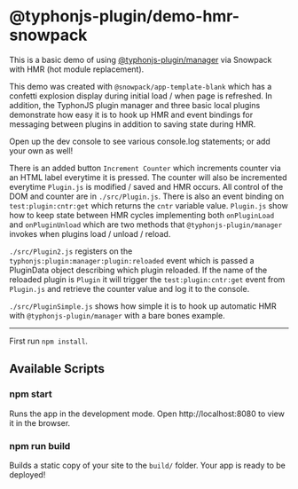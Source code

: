 # @typhonjs-plugin/demo-hmr-snowpack

This is a basic demo of using [@typhonjs-plugin/manager](https://github.com/typhonjs-node-plugin/manager) via Snowpack 
with HMR (hot module replacement).

This demo was created with `@snowpack/app-template-blank` which has a confetti explosion display during initial load / 
when page is refreshed. In addition, the TyphonJS plugin manager and three basic local plugins demonstrate how easy it 
is to hook up HMR and event bindings for messaging between plugins in addition to saving state during HMR.

Open up the dev console to see various console.log statements; or add your own as well!

There is an added button `Increment Counter` which increments counter via an HTML label everytime it is pressed. The 
counter will also be incremented everytime `Plugin.js` is modified / saved and HMR occurs. All control of the DOM 
and counter are in `./src/Plugin.js`. There is also an event binding on `test:plugin:cntr:get` which returns the `cntr`
variable value. `Plugin.js` show how to keep state between HMR cycles implementing both `onPluginLoad` and 
`onPluginUnload` which are two methods that `@typhonjs-plugin/manager` invokes when plugins load / unload / reload.

`./src/Plugin2.js` registers on the `typhonjs:plugin:manager:plugin:reloaded` event which is passed a PluginData object
describing which plugin reloaded. If the name of the reloaded plugin is `Plugin` it will trigger the 
`test:plugin:cntr:get` event from `Plugin.js` and retrieve the counter value and log it to the console.

`./src/PluginSimple.js` shows how simple it is to hook up automatic HMR with `@typhonjs-plugin/manager` with a bare
bones example.

-----

First run `npm install`.

## Available Scripts

### npm start

Runs the app in the development mode.
Open http://localhost:8080 to view it in the browser.

### npm run build

Builds a static copy of your site to the `build/` folder.
Your app is ready to be deployed!

